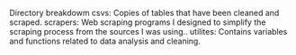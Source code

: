 Directory breakdowm
csvs: Copies of tables that have been cleaned and scraped.
scrapers: Web scraping programs I designed to simplify the scraping process from the sources I was using..
utilites: Contains variables and functions related to data analysis and cleaning.